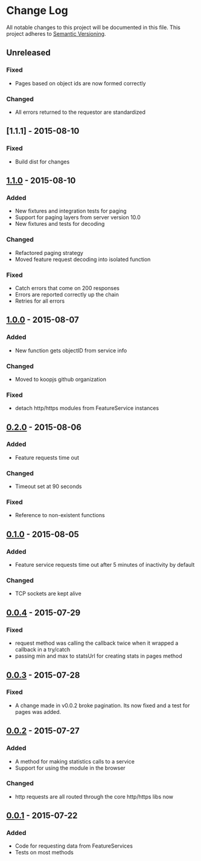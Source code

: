 # Change Log
All notable changes to this project will be documented in this file.
This project adheres to [Semantic Versioning](http://semver.org/).

## Unreleased
### Fixed
* Pages based on object ids are now formed correctly

### Changed
* All errors returned to the requestor are standardized

## [1.1.1] - 2015-08-10
### Fixed
* Build dist for changes

## [1.1.0] - 2015-08-10
### Added
* New fixtures and integration tests for paging
* Support for paging layers from server version 10.0
* New fixtures and tests for decoding

### Changed
* Refactored paging strategy
* Moved feature request decoding into isolated function

### Fixed
* Catch errors that come on 200 responses
* Errors are reported correctly up the chain
* Retries for all errors

## [1.0.0] - 2015-08-07
### Added
* New function gets objectID from service info

### Changed
* Moved to koopjs github organization

### Fixed
* detach http/https modules from FeatureService instances

## [0.2.0] - 2015-08-06
### Added
* Feature requests time out

### Changed
* Timeout set at 90 seconds

### Fixed
* Reference to non-existent functions

## [0.1.0] - 2015-08-05
### Added
* Feature service requests time out after 5 minutes of inactivity by default

### Changed
* TCP sockets are kept alive

## [0.0.4] - 2015-07-29
### Fixed
* request method was calling the callback twice when it wrapped a callback in a try/catch
* passing min and max to statsUrl for creating stats in pages method

## [0.0.3] - 2015-07-28
### Fixed
* A change made in v0.0.2 broke pagination. Its now fixed and a test for pages was added.

## [0.0.2] - 2015-07-27
### Added
* A method for making statistics calls to a service
* Support for using the module in the browser

### Changed
* http requests are all routed through the core http/https libs now

## [0.0.1] - 2015-07-22
### Added
* Code for requesting data from FeatureServices
* Tests on most methods

[1.1.0]: https://github.com/chelm/featureservice/ompare/v1.1.0...v1.1.1
[1.1.0]: https://github.com/chelm/featureservice/ompare/v1.0.0...v1.1.0
[1.0.0]: https://github.com/chelm/featureservice/ompare/v0.2.0...v1.0.0
[0.2.0]: https://github.com/chelm/featureservice/ompare/v0.1.0...v0.2.0
[0.1.0]: https://github.com/chelm/featureservice/ompare/v0.0.4...v0.1.0
[0.0.4]: https://github.com/chelm/featureservice/ompare/v0.0.3...v0.0.4
[0.0.3]: https://github.com/chelm/featureservice/ompare/v0.0.2...v0.0.3
[0.0.2]: https://github.com/chelm/featureservice/ompare/v0.0.1...v0.0.2
[0.0.1]: https://github.com/chelm/featureservice/releases/tag/v0.0.1

